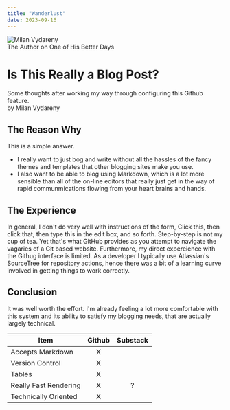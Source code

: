 ```yaml
---
title: "Wanderlust"
date: 2023-09-16
---
```

![Milan Vydareny](https://en.gravatar.com/userimage/30460232/5fdd20f361b2bcbc072dfb6760d90b19.jpeg?size=256 "Milan Vydareny")  
The Author on One of His Better Days

# Is This Really a Blog Post?

Some thoughts after working my way through configuring this Github feature.  
by Milan Vydareny

## The Reason Why

This is a simple answer. 
- I really want to just bog and write without all the hassles of the fancy themes and templates that other blogging sites make you use.
- I also want to be able to blog using Markdown, which is a lot more sensible than all of the on-line editors that really just get in the way of rapid communmications flowing from your heart brains and hands.

## The Experience

In general, I don't do very well with instructions of the form, Click this, then click that, then type this in the edit box, and so forth. Step-by-step is not my cup of tea. Yet that's what GitHub provides as you attempt to navigate the vagaries of a Git based website. Furthermore, my direct expereience with the Githug interface is limited. As a developer I typically use Atlassian's SourceTree for repository actions, hence there was a bit of a learning curve involved in getting things to work correctly.

## Conclusion

It was well worth the effort. I'm already feeling a lot more comfortable with this system and its ability to satisfy my blogging needs, that are actually largely technical. 

|Item|Github|Substack|
|-------|:---------:|:-----:|
|Accepts Markdown| X | |
|Version Control| X | |
|Tables| X|  |
|Really Fast Rendering| X | ? |
|Technically Oriented| X|  |
